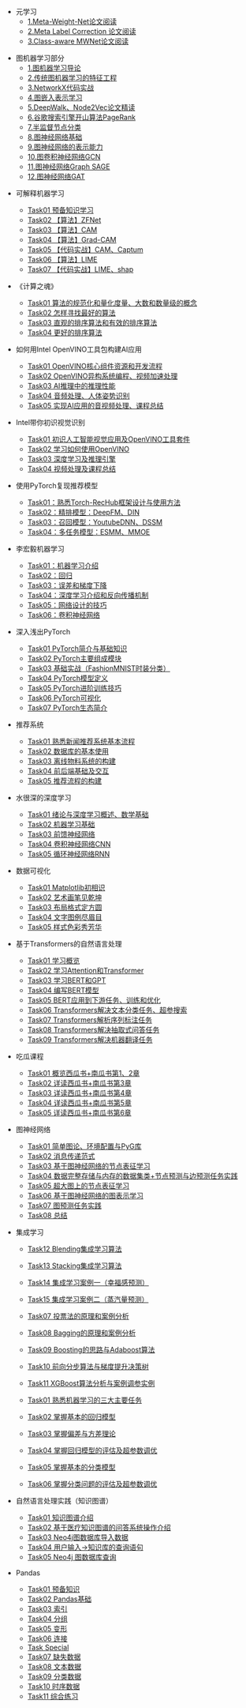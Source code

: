 <!-- docs/_sidebar.md -->

<!-- * [Home](/) -->

* 元学习
    * [1.Meta-Weight-Net论文阅读](/meta/Meta-Weight-Net.md)
    * [2.Meta Label Correction 论文阅读](/meta/MLC.md)
    * [3.Class-aware MWNet论文阅读](/meta/CMWNet.md)

- 图机器学习部分
    - [1.图机器学习导论](/graph/cs224w01.md)
    - [2.传统图机器学习的特征工程](/graph/cs224w02.md)
    - [3.NetworkX代码实战](/graph/cs224w03.md)
    - [4.图嵌入表示学习](/graph/cs224w04.md)
    - [5.DeepWalk、Node2Vec论文精读](/graph/cs224w05.md)
    - [6.谷歌搜索引擎开山算法PageRank](/graph/cs224w02)
    - [7.半监督节点分类](/graph/cs224w02)
    - [8.图神经网络基础](/graph/cs224w02)
    - [9.图神经网络的表示能力](/graph/cs224w02)
    - [10.图卷积神经网络GCN](/graph/cs224w02)
    - [11.图神经网络Graph SAGE](/graph/cs224w02)
    - [12.图神经网络GAT](/graph/cs224w02)

* 可解释机器学习

  * [Task01 预备知识学习](Interpretable_machine_learning44/task01.md) 
  * [Task02 【算法】ZFNet](Interpretable_machine_learning44/task02.md) 
  * [Task03 【算法】CAM](Interpretable_machine_learning44/task03.md)
  * [Task04 【算法】Grad-CAM](Interpretable_machine_learning44/task04.md) 
  * [Task05 【代码实战】CAM、Captum](Interpretable_machine_learning44/task05/task05.md) 
  * [Task06 【算法】LIME](Interpretable_machine_learning44/task06.md) 
  * [Task07 【代码实战】LIME、shap](Interpretable_machine_learning44/task07/task07.md) 

* 《计算之魂》

  * [Task01 算法的规范化和量化度量、大数和数量级的概念](soul_of_calculation40/task01.md)
  * [Task02 怎样寻找最好的算法](soul_of_calculation40/task02.md)
  * [Task03 直观的排序算法和有效的排序算法](soul_of_calculation40/task03.md)
  * [Task04 更好的排序算法](soul_of_calculation40/task04.md)

* 如何用Intel OpenVINO工具包构建AI应用

  * [Task01 OpenVINO核心组件资源和开发流程](intel_openvino_advanced_learning40/task01.md)
  * [Task02 OpenVINO异构系统编程、视频加速处理](intel_openvino_advanced_learning40/task02.md)
  * [Task03 AI推理中的推理性能](intel_openvino_advanced_learning40/task03.md)
  * [Task04 音频处理、人体姿势识别](intel_openvino_advanced_learning40/task04.md)
  * [Task05 实现AI应用的音视频处理、课程总结](intel_openvino_advanced_learning40/task05.md)

* Intel带你初识视觉识别

  * [Task01 初识人工智能视觉应用及OpenVINO工具套件](intel_openvino_learning39/task01.md)
  * [Task02 学习如何使用OpenVINO](intel_openvino_learning39/task02.md)
  * [Task03 深度学习及推理引擎](intel_openvino_learning39/task03.md)
  * [Task04 视频处理及课程总结](intel_openvino_learning39/task04.md)

* 使用PyTorch复现推荐模型

  * [Task01：熟悉Torch-RecHub框架设计与使用方法](pytorch_rechub_learning38/task01.md)
  * [Task02：精排模型：DeepFM、DIN](pytorch_rechub_learning38/task02.md)
  * [Task03：召回模型：YoutubeDNN、DSSM](pytorch_rechub_learning38/task03.md)
  * [Task04：多任务模型：ESMM、MMOE](pytorch_rechub_learning38/task04.md)

* 李宏毅机器学习

  * [Task01：机器学习介绍](lee_ml37/task01.md)
  * [Task02：回归](lee_ml37/task02.md)
  * [Task03：误差和梯度下降](lee_ml37/task03.md)
  * [Task04：深度学习介绍和反向传播机制](lee_ml37/task04.md)
  * [Task05：网络设计的技巧](lee_ml37/task05.md)
  * [Task06：卷积神经网络](lee_ml37/task06.md)

* 深入浅出PyTorch

  * [Task01 PyTorch简介与基础知识](pytorch_learning35/task01.md)
  * [Task02 PyTorch主要组成模块](pytorch_learning35/task02.md)
  * [Task03 基础实战（FashionMNIST时装分类）](pytorch_learning35/task03.md)
  * [Task04 PyTorch模型定义](pytorch_learning35/task04.md)
  * [Task05 PyTorch进阶训练技巧](pytorch_learning35/task05.md)
  * [Task06 PyTorch可视化](pytorch_learning35/task06.md)
  * [Task07 PyTorch生态简介](pytorch_learning35/task07.md)

* 推荐系统

  * [Task01 熟悉新闻推荐系统基本流程](recommender_system32/task01.md)
  * [Task02 数据库的基本使用](recommender_system32/task02.md)
  * [Task03 离线物料系统的构建](recommender_system32/task03.md)
  * [Task04 前后端基础及交互](recommender_system32/task04.md)
  * [Task05 推荐流程的构建](recommender_system32/task05.md)

* 水很深的深度学习

  * [Task01 绪论与深度学习概述、数学基础](unusual_deep_learning31/task01.md)
  * [Task02 机器学习基础](unusual_deep_learning31/task02.md)
  * [Task03 前馈神经网络](unusual_deep_learning31/task03.md)
  * [Task04 卷积神经网络CNN](unusual_deep_learning31/task04.md)
  * [Task05 循环神经网络RNN](unusual_deep_learning31/task05.md)

* 数据可视化

  * [Task01 Matplotlib初相识](matplotlib_learning29/task01.md)
  * [Task02 艺术画笔见乾坤](matplotlib_learning29/task02.md)
  * [Task03 布局格式定方圆](matplotlib_learning29/task03.md)
  * [Task04 文字图例尽眉目](matplotlib_learning29/task04.md)
  * [Task05 样式色彩秀芳华](matplotlib_learning29/task05.md)

* 基于Transformers的自然语言处理

  * [Task01 学习概览](transformers_nlp28/task01.md)
  * [Task02 学习Attention和Transformer](transformers_nlp28/task02.md)
  * [Task03 学习BERT和GPT](transformers_nlp28/task03.md)
  * [Task04 编写BERT模型](transformers_nlp28/task04.md)
  * [Task05 BERT应用到下游任务、训练和优化](transformers_nlp28/task05.md)
  * [Task06 Transformers解决文本分类任务、超参搜索](transformers_nlp28/task06.md)
  * [Task07 Transformers解析序列标注任务](transformers_nlp28/task07.md)
  * [Task08 Transformers解决抽取式问答任务](transformers_nlp28/task08.md)
  * [Task09 Transformers解决机器翻译任务](transformers_nlp28/task09.md)

* 吃瓜课程

  * [Task01 概览西瓜书+南瓜书第1、2章](pumpkin_learning27/task01.md)
  * [Task02 详读西瓜书+南瓜书第3章](pumpkin_learning27/task02.md)
  * [Task03 详读西瓜书+南瓜书第4章](pumpkin_learning27/task03.md)
  * [Task04 详读西瓜书+南瓜书第5章](pumpkin_learning27/task04.md)
  * [Task05 详读西瓜书+南瓜书第6章](pumpkin_learning27/task05.md)

* 图神经网络

  * [Task01 简单图论、环境配置与PyG库](gnn_learning26/task01.md)
  * [Task02 消息传递范式](gnn_learning26/task02.md)
  * [Task03 基于图神经网络的节点表征学习](gnn_learning26/task03.md)
  * [Task04 数据完整存储与内存的数据集类+节点预测与边预测任务实践](gnn_learning26/task04.md)
  * [Task05 超大图上的节点表征学习](gnn_learning26/task05.md)
  * [Task06 基于图神经网络的图表示学习](gnn_learning26/task06.md)
  * [Task07 图预测任务实践](gnn_learning26/task07.md)
  * [Task08 总结](gnn_learning26/task08.md)

* 集成学习

  * [Task12 Blending集成学习算法](ensemble_learning25/task12.md)
  * [Task13 Stacking集成学习算法](ensemble_learning25/task13.md)
  * [Task14 集成学习案例一（幸福感预测）](ensemble_learning25/task14.md)
  * [Task15 集成学习案例二（蒸汽量预测）](ensemble_learning25/task15.md)

  * [Task07 投票法的原理和案例分析](ensemble_learning24/task07.md)
  * [Task08 Bagging的原理和案例分析](ensemble_learning24/task08.md)
  * [Task09 Boosting的思路与Adaboost算法](ensemble_learning24/task09.md)
  * [Task10 前向分步算法与梯度提升决策树](ensemble_learning24/task10.md)
  * [Task11 XGBoost算法分析与案例调参实例](ensemble_learning24/task11.md)

  * [Task01 熟悉机器学习的三大主要任务](ensemble_learning23/task01.md)
  * [Task02 掌握基本的回归模型](ensemble_learning23/task02.md)
  * [Task03 掌握偏差与方差理论](ensemble_learning23/task03.md)
  * [Task04 掌握回归模型的评估及超参数调优](ensemble_learning23/task04.md)
  * [Task05 掌握基本的分类模型](ensemble_learning23/task05.md)
  * [Task06 掌握分类问题的评估及超参数调优](ensemble_learning23/task06.md)

* 自然语言处理实践（知识图谱）

  * [Task01 知识图谱介绍](knowledge_graph_basic21/task01.md)
  * [Task02 基于医疗知识图谱的问答系统操作介绍](knowledge_graph_basic21/task02.md)
  * [Task03 Neo4j图数据库导入数据](knowledge_graph_basic21/task03.md)
  * [Task04 用户输入->知识库的查询语句](knowledge_graph_basic21/task04.md)
  * [Task05 Neo4j 图数据库查询](knowledge_graph_basic21/task05.md)

* Pandas

  * [Task01 预备知识](pandas20/task01.md)
  * [Task02 Pandas基础](pandas20/task02.md)
  * [Task03 索引](pandas20/task03.md)
  * [Task04 分组](pandas20/task04.md)
  * [Task05 变形](pandas20/task05.md)
  * [Task06 连接](pandas20/task06.md)
  * [Task Special](pandas20/task-special.md)
  * [Task07 缺失数据](pandas20/task07.md)
  * [Task08 文本数据](pandas20/task08.md)
  * [Task09 分类数据](pandas20/task09.md)
  * [Task10 时序数据](pandas20/task10.md)
  * [Task11 综合练习](pandas20/task11.md)
